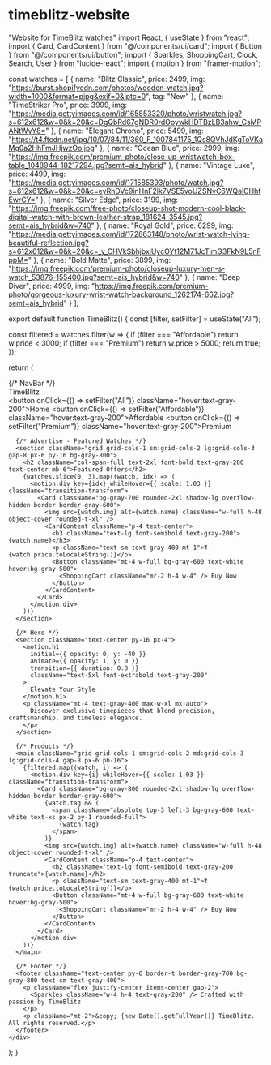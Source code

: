 # timeblitz-website
 "Website for TimeBlitz watches"
import React, { useState } from "react";
import { Card, CardContent } from "@/components/ui/card";
import { Button } from "@/components/ui/button";
import { Sparkles, ShoppingCart, Clock, Search, User } from "lucide-react";
import { motion } from "framer-motion";

const watches = [
  { name: "Blitz Classic", price: 2499, img: "https://burst.shopifycdn.com/photos/wooden-watch.jpg?width=1000&format=pjpg&exif=0&iptc=0", tag: "New" },
  { name: "TimeStriker Pro", price: 3999, img: "https://media.gettyimages.com/id/165853320/photo/wristwatch.jpg?s=612x612&w=0&k=20&c=DgQbRd67gNDR0rdOpywkHDTBzLB3ahw_CsMPANtWyY8=" },
  { name: "Elegant Chrono", price: 5499, img: "https://t4.ftcdn.net/jpg/10/07/84/11/360_F_1007841175_1Qs8QVhJdKgToVKaMg0a2HhFmJHjwzOo.jpg" },
  { name: "Ocean Blue", price: 2999, img: "https://img.freepik.com/premium-photo/close-up-wristwatch-box-table_1048944-18217294.jpg?semt=ais_hybrid" },
  { name: "Vintage Luxe", price: 4499, img: "https://media.gettyimages.com/id/171585393/photo/watch.jpg?s=612x612&w=0&k=20&c=eyRhDVc9inHnF2lk7VSE5voUZSNvC6WQalCHhfEwrCY=" },
  { name: "Silver Edge", price: 3199, img: "https://img.freepik.com/free-photo/closeup-shot-modern-cool-black-digital-watch-with-brown-leather-strap_181624-3545.jpg?semt=ais_hybrid&w=740" },
  { name: "Royal Gold", price: 6299, img: "https://media.gettyimages.com/id/172863148/photo/wrist-watch-lying-beautiful-reflection.jpg?s=612x612&w=0&k=20&c=_y_CHVkSbhjbxiUycOYt12M71JcTimG3FkN9L5nFppM=" },
  { name: "Bold Matte", price: 3899, img: "https://img.freepik.com/premium-photo/closeup-luxury-men-s-watch_53876-155400.jpg?semt=ais_hybrid&w=740" },
  { name: "Deep Diver", price: 4999, img: "https://img.freepik.com/premium-photo/gorgeous-luxury-wrist-watch-background_1262174-662.jpg?semt=ais_hybrid" }
];

export default function TimeBlitz() {
  const [filter, setFilter] = useState("All");

  const filtered = watches.filter(w => {
    if (filter === "Affordable") return w.price < 3000;
    if (filter === "Premium") return w.price > 5000;
    return true;
  });

  return (
    <div className="min-h-screen bg-gradient-to-br from-gray-900 via-gray-800 to-gray-900 text-gray-100 font-sans">
      {/* NavBar */}
      <nav className="flex items-center justify-between p-6 border-b border-gray-700 bg-gray-800 shadow-md sticky top-0 z-50">
        <div className="flex items-center gap-2 text-gray-300 text-2xl font-bold">
          <Clock className="w-6 h-6 text-gray-300" /> TimeBlitz
        </div>
        <div className="flex gap-6 items-center text-sm text-gray-400">
          <button onClick={() => setFilter("All")} className="hover:text-gray-200">Home</button>
          <button onClick={() => setFilter("Affordable")} className="hover:text-gray-200">Affordable</button>
          <button onClick={() => setFilter("Premium")} className="hover:text-gray-200">Premium</button>
          <Search className="w-5 h-5 hover:text-gray-200 cursor-pointer" />
          <ShoppingCart className="w-5 h-5 hover:text-gray-200 cursor-pointer" />
          <User className="w-5 h-5 hover:text-gray-200 cursor-pointer" />
        </div>
      </nav>

      {/* Advertise - Featured Watches */}
      <section className="grid grid-cols-1 sm:grid-cols-2 lg:grid-cols-3 gap-8 px-6 py-16 bg-gray-800">
        <h2 className="col-span-full text-2xl font-bold text-gray-200 text-center mb-6">Featured Offers</h2>
        {watches.slice(0, 3).map((watch, idx) => (
          <motion.div key={idx} whileHover={{ scale: 1.03 }} className="transition-transform">
            <Card className="bg-gray-700 rounded-2xl shadow-lg overflow-hidden border border-gray-600">
              <img src={watch.img} alt={watch.name} className="w-full h-48 object-cover rounded-t-xl" />
              <CardContent className="p-4 text-center">
                <h3 className="text-lg font-semibold text-gray-200">{watch.name}</h3>
                <p className="text-sm text-gray-400 mt-1">₹{watch.price.toLocaleString()}</p>
                <Button className="mt-4 w-full bg-gray-600 text-white hover:bg-gray-500">
                  <ShoppingCart className="mr-2 h-4 w-4" /> Buy Now
                </Button>
              </CardContent>
            </Card>
          </motion.div>
        ))}
      </section>

      {/* Hero */}
      <section className="text-center py-16 px-4">
        <motion.h1
          initial={{ opacity: 0, y: -40 }}
          animate={{ opacity: 1, y: 0 }}
          transition={{ duration: 0.8 }}
          className="text-5xl font-extrabold text-gray-200"
        >
          Elevate Your Style
        </motion.h1>
        <p className="mt-4 text-gray-400 max-w-xl mx-auto">
          Discover exclusive timepieces that blend precision, craftsmanship, and timeless elegance.
        </p>
      </section>

      {/* Products */}
      <main className="grid grid-cols-1 sm:grid-cols-2 md:grid-cols-3 lg:grid-cols-4 gap-8 px-6 pb-16">
        {filtered.map((watch, i) => (
          <motion.div key={i} whileHover={{ scale: 1.03 }} className="transition-transform">
            <Card className="bg-gray-800 rounded-2xl shadow-lg overflow-hidden border border-gray-600">
              {watch.tag && (
                <span className="absolute top-3 left-3 bg-gray-600 text-white text-xs px-2 py-1 rounded-full">
                  {watch.tag}
                </span>
              )}
              <img src={watch.img} alt={watch.name} className="w-full h-48 object-cover rounded-t-xl" />
              <CardContent className="p-4 text-center">
                <h2 className="text-lg font-semibold text-gray-200 truncate">{watch.name}</h2>
                <p className="text-sm text-gray-400 mt-1">₹{watch.price.toLocaleString()}</p>
                <Button className="mt-4 w-full bg-gray-600 text-white hover:bg-gray-500">
                  <ShoppingCart className="mr-2 h-4 w-4" /> Buy Now
                </Button>
              </CardContent>
            </Card>
          </motion.div>
        ))}
      </main>

      {/* Footer */}
      <footer className="text-center py-6 border-t border-gray-700 bg-gray-800 text-sm text-gray-400">
        <p className="flex justify-center items-center gap-2">
          <Sparkles className="w-4 h-4 text-gray-200" /> Crafted with passion by TimeBlitz
        </p>
        <p className="mt-2">&copy; {new Date().getFullYear()} TimeBlitz. All rights reserved.</p>
      </footer>
    </div>
  );
}
